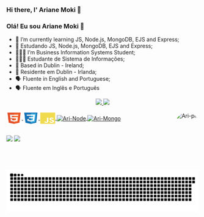 ### Hi there, I' Ariane Moki 👋 
### Olá! Eu sou Ariane Moki 👋

- 🌱 I’m currently learning JS, Node.js, MongoDB, EJS and Express; 
- 🌱 Estudando JS, Node.js, MongoDB, EJS and Express;
- 👩🏻‍🎓 I’m Business Information Systems Student; 
- 👩🏻‍🎓 Estudante de Sistema de Informações; 
- 📍 Based in Dublin - Ireland; 
- 📍 Residente em Dublin - Irlanda;
- 🗣️ Fluente in English and Portuguese; 
- 🗣️ Fluente em Inglês e Português

<div align="center">
  <a href="https://github.com/anairamoki">
  <img height="180em" src="https://github-readme-stats.vercel.app/api?username=anairamoki&show_icons=true&theme=cobalt&include_all_commits=true&count_private=true"/>
  <img height="180em" src="https://github-readme-stats.vercel.app/api/top-langs/?username=anairamoki&layout=compact&langs_count=7&theme=cobalt"/>
</div>
<div style="display: inline_block"><br>
  <img align="center" alt="Ari-HTML" height="30" width="40" src="https://raw.githubusercontent.com/devicons/devicon/master/icons/html5/html5-original.svg">
  <img align="center" alt="Ari-CSS" height="30" width="40" src="https://raw.githubusercontent.com/devicons/devicon/master/icons/css3/css3-original.svg">
  <img align="center" alt="Ari-Js" height="30" width="40" src="https://raw.githubusercontent.com/devicons/devicon/master/icons/javascript/javascript-plain.svg">
  <img align="center" alt="Ari-Node" height="30" width="40" src="https://cdn.jsdelivr.net/gh/devicons/devicon/icons/nodejs/nodejs-original.svg">
  <img align="center" alt="Ari-Mongo" height="30" width="40" src="https://cdn.jsdelivr.net/gh/devicons/devicon/icons/mongodb/mongodb-original-wordmark.svg">
  <img align="right" alt="Ari-pic" height="150" style="border-radius:50px;" src="https://stephensontam.files.wordpress.com/2018/05/programming-cat.gif?w=620">
</div>

 ##
 
<div>  
  <a href = "mailto:ariane.moki@msn.com"><img src="https://img.shields.io/badge/Microsoft_Outlook-0078D4?style=for-the-badge&logo=microsoft-outlook&logoColor=white" target="_blank"></a>
  <a href="https://www.linkedin.com/in/amoki/" target="_blank"><img src="https://img.shields.io/badge/-LinkedIn-%230077B5?style=for-the-badge&logo=linkedin&logoColor=white" target="_blank"></a> 
 
  ![Snake animation](https://github.com/anairamoki/anairamoki/blob/output/github-contribution-grid-snake.svg)
 
</div>
